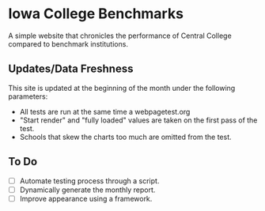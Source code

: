Iowa College Benchmarks
===================

A simple website that chronicles the performance of Central College compared to benchmark institutions.

Updates/Data Freshness
------------------

This site is updated at the beginning of the month under the following parameters:

* All tests are run at the same time a webpagetest.org
* "Start render" and "fully loaded" values are taken on the first pass of the test.
* Schools that skew the charts too much are omitted from the test.

To Do 
------------------

- [ ] Automate testing process through a script.
- [ ] Dynamically generate the monthly report.
- [ ] Improve appearance using a framework.